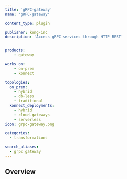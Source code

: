 ```yaml
---
title: 'gRPC-gateway'
name: 'gRPC-gateway'

content_type: plugin

publisher: kong-inc
description: 'Access gRPC services through HTTP REST'


products:
    - gateway

works_on:
    - on-prem
    - konnect

topologies:
  on_prem:
    - hybrid
    - db-less
    - traditional
  konnect_deployments:
    - hybrid
    - cloud-gateways
    - serverless
icon: grpc-gateway.png

categories:
  - transformations

search_aliases:
  - grpc gateway
---
```


## Overview
